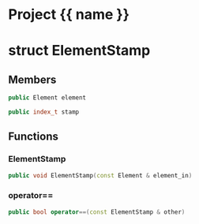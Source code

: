 <script setup>
import {useRoute} from 'vitepress'
const {path} = useRoute()
const tokens = path.split('/')
const words = tokens[2].split('-');
for (let i = 0; i < words.length; i++) {
    words[i] = words[i].charAt(0).toUpperCase() + words[i].slice(1);
    words[i] = words[i].replace('geode', 'Geode')
}
const name = words.join('-');
</script>
# Project {{ name }}

# struct ElementStamp


## Members

```cpp
public Element element

```

```cpp
public index_t stamp

```



## Functions

### ElementStamp

```cpp
public void ElementStamp(const Element & element_in)
```


### operator==

```cpp
public bool operator==(const ElementStamp & other)
```




